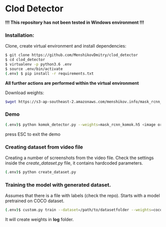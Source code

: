 # Clod Detector
**!!! This repository has not been tested in Windows environment !!!**

### Installation:
Clone, create virtual environment and install dependencies:
```sh
$ git clone https://github.com/MenshikovDmitry/clod_detector
$ cd clod_detector
$ virtualenv -p python3.6 .env
$ source .env/bin/activate
(.env) $ pip install -r requirements.txt
```

**All further actions are performed within the virtual environment**

Download weights:
```sh
$wget https://s3-ap-southeast-2.amazonaws.com/menshikov.info/mask_rcnn_komok.h5
```

### Demo
```bash
(.env)$ python komok_detector.py --weights=mask_rcnn_komok.h5 <image or video file>
```
press ESC to exit the demo


### Creating dataset from video file
Creating a number of screenshots from the video file.
Check the settings inside the _create_dataset.py_ file, it contains hardcoded parameters.
```sh
(.env)$ python create_dataset.py
```

### Training the model with generated dataset. 
Assumes that there is a file with labels (check the repo).
Starts with a model pretrained on COCO dataset.
```sh
(.env)$ custom.py train --dataset=/path/to/datasetfolder --weights=coco
```
It will create weights in **log** folder.



